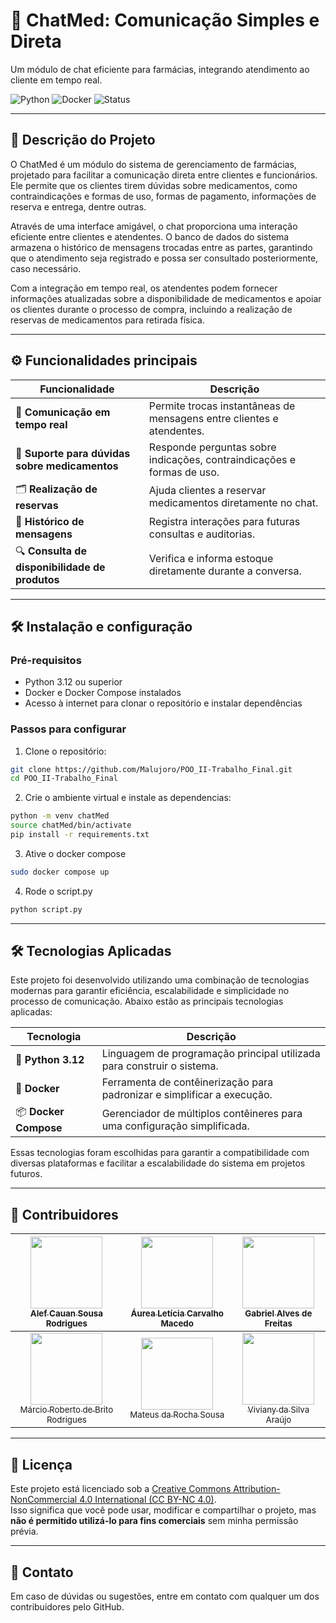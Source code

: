 # 💬 ChatMed: Comunicação Simples e Direta
Um módulo de chat eficiente para farmácias, integrando atendimento ao cliente em tempo real.

![Python](https://img.shields.io/badge/Python-3.12-blue) ![Docker](https://img.shields.io/badge/Docker-Compatible-blue) ![Status](https://img.shields.io/badge/status-Em%20Desenvolvimento-yellow)

---

## 🚀 Descrição do Projeto
O ChatMed é um módulo do sistema de gerenciamento de farmácias, projetado para facilitar a comunicação direta entre clientes e funcionários. Ele permite que os clientes tirem dúvidas sobre medicamentos, como contraindicações e formas de uso, formas de pagamento, informações de reserva e entrega, dentre outras. 

Através de uma interface amigável, o chat proporciona uma interação eficiente entre clientes e atendentes. O banco de dados do sistema armazena o histórico de mensagens trocadas entre as partes, garantindo que o atendimento seja registrado e possa ser consultado posteriormente, caso necessário. 

Com a integração em tempo real, os atendentes podem fornecer informações atualizadas sobre a disponibilidade de medicamentos e apoiar os clientes durante o processo de compra, incluindo a realização de reservas de medicamentos para retirada física.

---

## ⚙️ Funcionalidades principais
| Funcionalidade                          | Descrição                                                                 |
|-----------------------------------------|---------------------------------------------------------------------------|
| 💬 **Comunicação em tempo real**               | Permite trocas instantâneas de mensagens entre clientes e atendentes.     |
| 💊 **Suporte para dúvidas sobre medicamentos** | Responde perguntas sobre indicações, contraindicações e formas de uso.    |
| 🗂️ **Realização de reservas**                  | Ajuda clientes a reservar medicamentos diretamente no chat.               |
| 📝 **Histórico de mensagens**                  | Registra interações para futuras consultas e auditorias.                  |
| 🔍 **Consulta de disponibilidade de produtos** | Verifica e informa estoque diretamente durante a conversa.                |

---

## 🛠️ Instalação e configuração
### Pré-requisitos
* Python 3.12 ou superior
* Docker e Docker Compose instalados
* Acesso à internet para clonar o repositório e instalar dependências

### Passos para configurar
1. Clone o repositório:

```bash
git clone https://github.com/Malujoro/POO_II-Trabalho_Final.git
cd POO_II-Trabalho_Final
```
2. Crie o ambiente virtual e instale as dependencias:
```bash
python -m venv chatMed
source chatMed/bin/activate
pip install -r requirements.txt
```
3. Ative o docker compose
```bash
sudo docker compose up
```
4. Rode o script.py
```bash
python script.py
```

---

## 🛠️ Tecnologias Aplicadas

Este projeto foi desenvolvido utilizando uma combinação de tecnologias modernas para garantir eficiência, escalabilidade e simplicidade no processo de comunicação. Abaixo estão as principais tecnologias aplicadas:

| Tecnologia           | Descrição                                                                 |
|-----------------------|---------------------------------------------------------------------------|
| 🐍 **Python 3.12**    | Linguagem de programação principal utilizada para construir o sistema.   |
| 🐋 **Docker**         | Ferramenta de contêinerização para padronizar e simplificar a execução.  |
| 📦 **Docker Compose** | Gerenciador de múltiplos contêineres para uma configuração simplificada. |

Essas tecnologias foram escolhidas para garantir a compatibilidade com diversas plataformas e facilitar a escalabilidade do sistema em projetos futuros.

---

## 👥 Contribuidores
| [<img loading="lazy" src="https://avatars.githubusercontent.com/u/149737667?v=4" width=115><br><sub>Alef Cauan Sousa Rodrigues</sub>](https://github.com/alefCauan) | [<img loading="lazy" src="https://avatars.githubusercontent.com/u/157396271?v=4" width=115><br><sub>Áurea Letícia Carvalho Macedo</sub>](https://github.com/aureamcd) | [<img loading="lazy" src="https://avatars.githubusercontent.com/u/110724864?v=4" width=115><br><sub>Gabriel Alves de Freitas</sub>](https://github.com/gabreudev) |
| :---: | :---: | :---: |
| [<img loading="lazy" src="https://avatars.githubusercontent.com/u/157633101?v=4" width=115><br><sub>Márcio Roberto de Brito Rodrigues</sub>](https://github.com/MarcioRobt0) | [<img loading="lazy" src="https://avatars.githubusercontent.com/u/45736178?v=4" width=115><br><sub>Mateus da Rocha Sousa</sub>](https://github.com/Malujoro) | [<img loading="lazy" src="https://avatars.githubusercontent.com/u/77069795?v=4" width=115><br><sub>Viviany da Silva Araújo</sub>](https://github.com/VivySilva) |

---

## 📄 Licença
Este projeto está licenciado sob a [Creative Commons Attribution-NonCommercial 4.0 International (CC BY-NC 4.0)](https://creativecommons.org/licenses/by-nc/4.0/).  
Isso significa que você pode usar, modificar e compartilhar o projeto, mas **não é permitido utilizá-lo para fins comerciais** sem minha permissão prévia.  

---

## 📨 Contato

Em caso de dúvidas ou sugestões, entre em contato com qualquer um dos contribuidores pelo GitHub.

